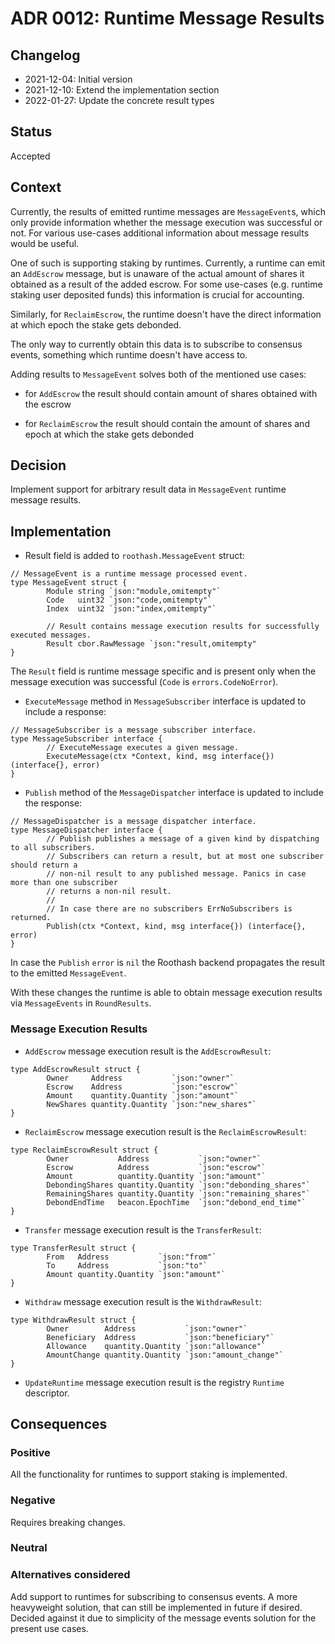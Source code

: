 # ADR 0012: Runtime Message Results

## Changelog

- 2021-12-04: Initial version
- 2021-12-10: Extend the implementation section
- 2022-01-27: Update the concrete result types

## Status

Accepted

## Context

Currently, the results of emitted runtime messages are `MessageEvent`s, which
only provide information whether the message execution was successful or not.
For various use-cases additional information about message results would be
useful.

One of such is supporting staking by runtimes. Currently, a runtime can emit an
`AddEscrow` message, but is unaware of the actual amount of shares it obtained
as a result of the added escrow. For some use-cases (e.g. runtime staking user
deposited funds) this information is crucial for accounting.

Similarly, for `ReclaimEscrow`, the runtime doesn't have the direct information
at which epoch the stake gets debonded.

The only way to currently obtain this data is to subscribe to consensus events,
something which runtime doesn't have access to.

Adding results to `MessageEvent` solves both of the mentioned use cases:

- for `AddEscrow` the result should contain amount of shares obtained with the
  escrow

- for `ReclaimEscrow` the result should contain the amount of shares and epoch
  at which the stake gets debonded

## Decision

Implement support for arbitrary result data in `MessageEvent` runtime message
results.

## Implementation

- Result field is added to `roothash.MessageEvent` struct:

```golang
// MessageEvent is a runtime message processed event.
type MessageEvent struct {
        Module string `json:"module,omitempty"`
        Code   uint32 `json:"code,omitempty"`
        Index  uint32 `json:"index,omitempty"`

        // Result contains message execution results for successfully executed messages.
        Result cbor.RawMessage `json:"result,omitempty"
}
```

The `Result` field is runtime message specific and is present only when the
message execution was successful (`Code` is `errors.CodeNoError`).

- `ExecuteMessage` method in `MessageSubscriber` interface is updated to include
  a response:

```golang
// MessageSubscriber is a message subscriber interface.
type MessageSubscriber interface {
        // ExecuteMessage executes a given message.
        ExecuteMessage(ctx *Context, kind, msg interface{}) (interface{}, error)
}
```

- `Publish` method of the `MessageDispatcher` interface is updated to include
  the response:

```golang
// MessageDispatcher is a message dispatcher interface.
type MessageDispatcher interface {
        // Publish publishes a message of a given kind by dispatching to all subscribers.
        // Subscribers can return a result, but at most one subscriber should return a
        // non-nil result to any published message. Panics in case more than one subscriber
        // returns a non-nil result.
        //
        // In case there are no subscribers ErrNoSubscribers is returned.
        Publish(ctx *Context, kind, msg interface{}) (interface{}, error)
}
```

In case the `Publish` `error` is `nil` the Roothash backend propagates the
result to the emitted `MessageEvent`.

With these changes the runtime is able to obtain message execution results via
`MessageEvents` in `RoundResults`.

### Message Execution Results

- `AddEscrow` message execution result is the `AddEscrowResult`:

```golang
type AddEscrowResult struct {
        Owner     Address           `json:"owner"`
        Escrow    Address           `json:"escrow"`
        Amount    quantity.Quantity `json:"amount"`
        NewShares quantity.Quantity `json:"new_shares"`
}
```

- `ReclaimEscrow` message execution result is the
  `ReclaimEscrowResult`:

```golang
type ReclaimEscrowResult struct {
        Owner           Address           `json:"owner"`
        Escrow          Address           `json:"escrow"`
        Amount          quantity.Quantity `json:"amount"`
        DebondingShares quantity.Quantity `json:"debonding_shares"`
        RemainingShares quantity.Quantity `json:"remaining_shares"`
        DebondEndTime   beacon.EpochTime  `json:"debond_end_time"`
}
```

- `Transfer` message execution result is the `TransferResult`:

```golang
type TransferResult struct {
        From   Address           `json:"from"`
        To     Address           `json:"to"`
        Amount quantity.Quantity `json:"amount"`
}
```

- `Withdraw` message execution result is the `WithdrawResult`:

```golang
type WithdrawResult struct {
        Owner        Address           `json:"owner"`
        Beneficiary  Address           `json:"beneficiary"`
        Allowance    quantity.Quantity `json:"allowance"`
        AmountChange quantity.Quantity `json:"amount_change"`
}
```

- `UpdateRuntime` message execution result is the registry `Runtime` descriptor.

## Consequences

### Positive

All the functionality for runtimes to support staking is implemented.

### Negative

Requires breaking changes.

### Neutral

### Alternatives considered

Add support to runtimes for subscribing to consensus events. A more heavyweight
solution, that can still be implemented in future if desired. Decided against it
due to simplicity of the message events solution for the present use cases.
